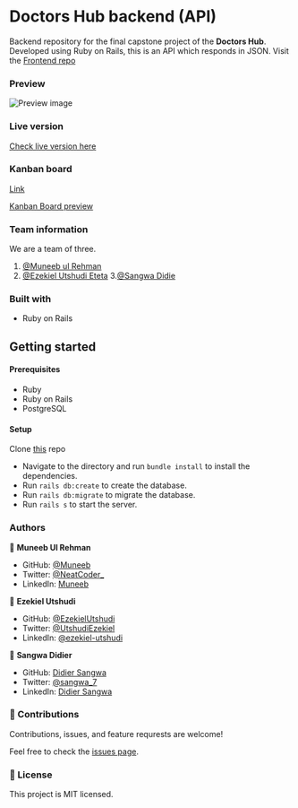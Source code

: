 # Doctors Hub backend (API)

Backend repository for the final capstone project of the **Doctors Hub**. Developed using Ruby on Rails, this is an API which responds in JSON.
Visit the [Frontend repo]()

### Preview

![Preview image]()

### Live version

[Check live version here]()

### Kanban board

[Link]()

[Kanban Board preview]()

### Team information

We are a team of three.

1. [@Muneeb ul Rehman](https://github.com/muneebulrehman)
2. [@Ezekiel Utshudi Eteta](https://github.com/EzekielUtshudi)
3.[@Sangwa Didie](https://github.com/sangwa7)

### Built with

- Ruby on Rails

## Getting started

#### Prerequisites

- Ruby
- Ruby on Rails
- PostgreSQL

#### Setup

Clone [this](https://github.com/muneebulrehman/doctors-hub-backend) repo

- Navigate to the directory and run `bundle install` to install the dependencies.
- Run `rails db:create` to create the database.
- Run `rails db:migrate` to migrate the database.
- Run `rails s` to start the server.

### Authors

👤 **Muneeb Ul Rehman**

- GitHub: [@Muneeb](https://github.com/muneebulrehman)
- Twitter: [@NeatCoder\_](https://twitter.com/NeatCoder_)
- LinkedIn: [Muneeb](https://www.linkedin.com/in/muneebulrehman/)

👤 **Ezekiel Utshudi**

- GitHub: [@EzekielUtshudi](https://github.com/EzekielUtshudi)
- Twitter: [@UtshudiEzekiel](https://twitter.com/UtshudiEzekiel)
- LinkedIn: [@ezekiel-utshudi](https://www.linkedin.com/in/ezekiel-utshudi-195782162/)

👤 **Sangwa Didier**

- GitHub: [Didier Sangwa](https://github.com/sangwa7)
- Twitter: [@sangwa_7](https://twitter.com/sangwa_7)
- LinkedIn: [Didier Sangwa](https://www.linkedin.com/in/didier-sangwa)



### 🤝 Contributions

Contributions, issues, and feature requrests are welcome!

Feel free to check the [issues page](https://github.com/muneebulrehman/doctors-hub-backend/issues).

### 📝 License

This project is MIT licensed.
